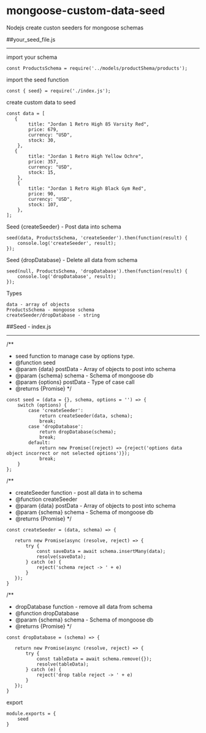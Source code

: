 # mongoose-custom-data-seed

Nodejs create custon seeders for mongoose schemas

##your_seed_file.js

----------------------------------------------------------------------------------------------

import your schema

```
const ProductsSchema = require('../models/productShema/products');
```

import the seed function

```
const { seed} = require('./index.js');
```

create custom data to seed

```
const data = [
   {
        title: "Jordan 1 Retro High 85 Varsity Red",
        price: 679,
        currency: "USD",
        stock: 30,
    },
   {
        title: "Jordan 1 Retro High Yellow Ochre",
        price: 357,
        currency: "USD",
        stock: 15,
    },
    {
        title: "Jordan 1 Retro High Black Gym Red",
        price: 90,
        currency: "USD",
        stock: 107,
    },
];
```

Seed {createSeeder} - Post data into schema
```
seed(data, ProductsSchema, 'createSeeder').then(function(result) {
    console.log('createSeeder', result);
});
```
Seed {dropDatabase} - Delete all data from schema
```
seed(null, ProductsSchema, 'dropDatabase').then(function(result) {
    console.log('dropDatabase', result);
});
```

Types
```
data - array of objects
ProductsSchema - mongoose schema
createSeeder/dropDatabase - string
```

##Seed - index.js

----------------------------------------------------------------------------------------------

/**
 * seed function to manage case by options type.
 * @function seed
 * @param {data} postData - Array of objects to post into schema
 * @param {schema} schema - Schema of mongoose db
 * @param {options} postData - Type of case call
 * @returns {Promise}
 */
```
const seed = (data = {}, schema, options = '') => {
    switch (options) {
        case 'createSeeder':
            return createSeeder(data, schema);
            break;
        case 'dropDatabase':
            return dropDatabase(schema);
            break;
        default:
            return new Promise((reject) => {reject('options data object incorrect or not selected options')});
            break;
    }
};
```

/**
 * createSeeder function - post all data in to schema
 * @function createSeeder
 * @param {data} postData - Array of objects to post into schema
 * @param {schema} schema - Schema of mongoose db
 * @returns {Promise}
 */
 
 ```
 const createSeeder = (data, schema) => {

    return new Promise(async (resolve, reject) => {
        try {
            const saveData = await schema.insertMany(data);
            resolve(saveData);
        } catch (e) {
            reject('schema reject -> ' + e)
        }
    });
}
 ```
 
 /**
 * dropDatabase function - remove all data from schema
 * @function dropDatabase
 * @param {schema} schema - Schema of mongoose db
 * @returns {Promise}
 */
 ```
const dropDatabase = (schema) => {

    return new Promise(async (resolve, reject) => {
        try {
            const tableData = await schema.remove({});
            resolve(tableData);
        } catch (e) {
            reject('drop table reject -> ' + e)
        }
    });
}
```

export 
```
module.exports = {
    seed
}
```
